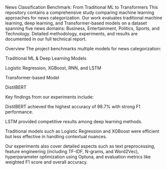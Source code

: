News Classification Benchmark: From Traditional ML to Transformers
This repository contains a comprehensive study comparing machine learning approaches for news categorization. Our work evaluates traditional machine learning, deep learning, and Transformer-based models on a dataset spanning five news domains: Business, Entertainment, Politics, Sports, and Technology. Detailed methodology, experiments, and results are documented in our full technical report.

Overview
The project benchmarks multiple models for news categorization:

Traditional ML & Deep Learning Models

Logistic Regression, XGBoost, RNN, and LSTM

Transformer-based Model

DistilBERT

Key findings from our experiments include:

DistilBERT achieved the highest accuracy of 98.7% with strong F1 performance.

LSTM provided competitive results among deep learning methods.

Traditional models such as Logistic Regression and XGBoost were efficient but less effective in handling contextual nuances.

Our experiments also cover detailed aspects such as text preprocessing, feature engineering (including TF-IDF, N-grams, and Word2Vec), hyperparameter optimization using Optuna, and evaluation metrics like weighted F1 score and overall accuracy.
